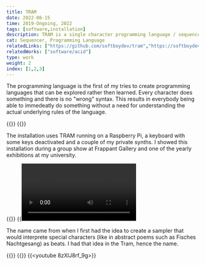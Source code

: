 ```yaml
---
title: TRAM
date: 2022-06-15
time: 2019-Ongoing, 2022
tags: [software,installation]
description: TRAM is a single character programming language / sequencer for MIDI that I sometimes exhibit under the title 'Whats your favourite dinosaur?'
cat: Sequencer, Programming Language
relatedLinks: ["https://github.com/softboydev/tram","https://softboydev.itch.io/tram"]
relatedWorks: ["software/acid"]
type: work
weight: 2
index: [1,2,3]
---
```


The programming language is the first of my tries to create programming languages that can be explored rather then learned. Every character does something and there is no "wrong" syntax. This results in everybody being able to immedeatly do something without a need for understanding the actual underlying rules of the language.

{{<img screenshot-1>}}
{{<img screenshot-2>}}

The installation uses TRAM running on a Raspberry Pi, a keyboard with some keys deactivated and a couple of my private synths. I showed this installation during a group show at Frappant Gallery and one of the yearly exhibitions at my university.

{{<img exhibit>}}
{{<video dino>}}
{{<video tram>}}

The name came from when I first had the idea to create a sampler that would interprete special characters (like in abstract poems such as Fisches Nachtgesang) as beats. I had that idea in the Tram, hence the name.

{{<img old1>}}
{{<img old2>}}
{{<youtube 8zXlJ8rf_9g>}}
